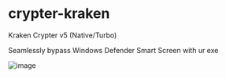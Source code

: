# crypter-kraken
Kraken Crypter v5 (Native/Turbo)

Seamlessly bypass Windows Defender Smart Screen with ur exe

![image](https://github.com/k4itruns/crypter-kraken/assets/165021327/acb4d6ac-7805-41ee-aea5-b163ad1c38c8)
